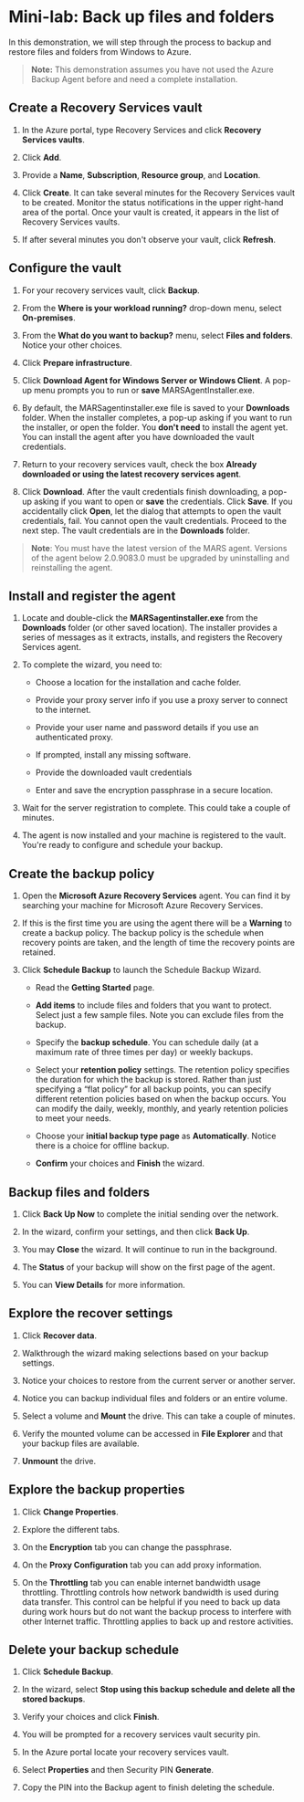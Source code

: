 # Mini-lab: Back up files and folders

In this demonstration, we will step through the process to backup and restore files and folders from Windows to Azure.

> **Note:** This demonstration assumes you have not used the Azure Backup Agent before and need a complete installation. 

## Create a Recovery Services vault

1. In the Azure portal, type Recovery Services and click **Recovery Services vaults**.

2. Click **Add**.

3. Provide a **Name**, **Subscription**, **Resource group**, and **Location**. 

4. Click **Create**. It can take several minutes for the Recovery Services vault to be created. Monitor the status notifications in the upper right-hand area of the portal. Once your vault is created, it appears in the list of Recovery Services vaults. 

5. If after several minutes you don't observe your vault, click **Refresh**.

## Configure the vault

1. For your recovery services vault, click **Backup**.

2. From the **Where is your workload running?** drop-down menu, select **On-premises**.

3. From the **What do you want to backup?** menu, select **Files and folders**. Notice your other choices.

4. Click **Prepare infrastructure**. 

5. Click **Download Agent for Windows Server or Windows Client**. A pop-up menu prompts you to run or **save** MARSAgentInstaller.exe.

6. By default, the MARSagentinstaller.exe file is saved to your **Downloads** folder. When the installer completes, a pop-up asking if you want to run the installer, or open the folder. You **don't need** to install the agent yet. You can install the agent after you have downloaded the vault credentials.

7. Return to your recovery services vault, check the box **Already downloaded or using the latest recovery services agent**.

8. Click **Download**. After the vault credentials finish downloading, a pop-up asking if you want to open or **save** the credentials. Click **Save**. If you accidentally click **Open**, let the dialog that attempts to open the vault credentials, fail. You cannot open the vault credentials. Proceed to the next step. The vault credentials are in the **Downloads** folder.

> **Note**: You must have the latest version of the MARS agent. Versions of the agent below 2.0.9083.0 must be upgraded by uninstalling and reinstalling the agent. 

## Install and register the agent
1. Locate and double-click the **MARSagentinstaller.exe** from the **Downloads** folder (or other saved location). The 
installer provides a series of messages as it extracts, installs, and registers the Recovery Services agent.
2. To complete the wizard, you need to:

   * Choose a location for the installation and cache folder.

   * Provide your proxy server info if you use a proxy server to connect to the internet.

   * Provide your user name and password details if you use an authenticated proxy.

   * If prompted, install any missing software.  

   * Provide the downloaded vault credentials

   * Enter and save the encryption passphrase in a secure location.

3. Wait for the server registration to complete. This could take a couple of minutes. 

4. The agent is now installed and your machine is registered to the vault. You're ready to configure and schedule your backup.

## Create the backup policy

1. Open the **Microsoft Azure Recovery Services** agent. You can find it by searching your machine for Microsoft Azure Recovery Services. 

2. If this is the first time you are using the agent there will be a **Warning** to create a backup policy. The backup policy is the schedule when recovery points are taken, and the length of time the recovery points are retained. 

3. Click **Schedule Backup** to launch the Schedule Backup Wizard.

    * Read the **Getting Started** page.

    * **Add items** to include files and folders that you want to protect. Select just a few sample files. Note you can exclude files from the backup. 

    * Specify the **backup schedule**. You can schedule daily (at a maximum rate of three times per day) or weekly backups.

    * Select your **retention policy** settings. The retention policy specifies the duration for which the backup is stored. Rather than just specifying a “flat policy” for all backup points, you can specify different retention policies based on when the backup occurs. You can modify the daily, weekly, monthly, and yearly retention policies to meet your needs.

    * Choose your **initial backup type page** as **Automatically**. Notice there is a choice for offline backup.

    * **Confirm** your choices and **Finish** the wizard.

## Backup files and folders

1. Click **Back Up Now** to complete the initial sending over the network.

2. In the wizard, confirm your settings, and then click **Back Up**.

3. You may **Close** the wizard. It will continue to run in the background. 

4. The **Status** of your backup will show on the first page of the agent. 

5. You can **View Details** for more information.

## Explore the recover settings

1. Click **Recover data**.

2. Walkthrough the wizard making selections based on your backup settings. 

3. Notice your choices to restore from the current server or another server. 

4. Notice you can backup individual files and folders or an entire volume.

5. Select a volume and **Mount** the drive. This can take a couple of minutes.

6. Verify the mounted volume can be accessed in **File Explorer** and that your backup files are available.

7. **Unmount** the drive. 

## Explore the backup properties

1. Click **Change Properties**.

2. Explore the different tabs.

3. On the **Encryption** tab you can change the passphrase.

4. On the **Proxy Configuration** tab you can add proxy information.

5. On the **Throttling** tab you can enable internet bandwidth usage throttling. Throttling controls how network bandwidth is used during data transfer. This control can be helpful if you need to back up data during work hours but do not want the backup process to interfere with other Internet traffic. Throttling applies to back up and restore activities.

## Delete your backup schedule

1. Click **Schedule Backup**.

2. In the wizard, select **Stop using this backup schedule and delete all the stored backups**.

3. Verify your choices and click **Finish**.

4. You will be prompted for a recovery services vault security pin.

5. In the Azure portal locate your recovery services vault.

6. Select **Properties** and then Security PIN **Generate**.

7. Copy the PIN into the Backup agent to finish deleting the schedule.